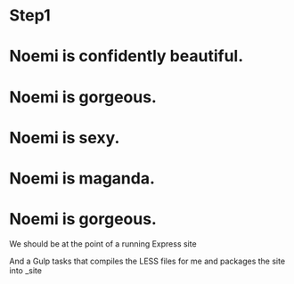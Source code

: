 # Step1
# Noemi is confidently beautiful.
# Noemi is gorgeous.
# Noemi is sexy.
# Noemi is maganda.
# Noemi is gorgeous.

We should be at the point of a running Express site

And a Gulp tasks that compiles the LESS files for me and packages the site into _site






